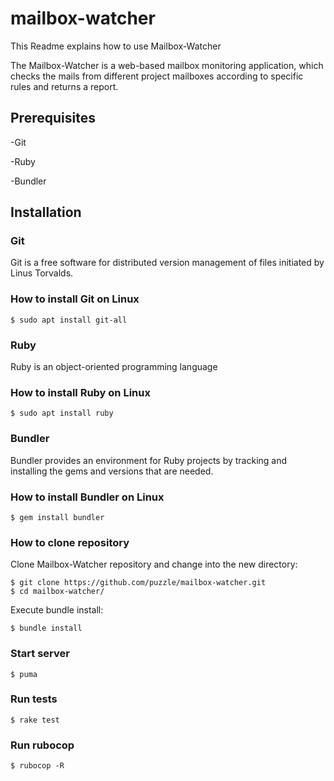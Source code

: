 # mailbox-watcher

This Readme explains how to use Mailbox-Watcher

The Mailbox-Watcher is a web-based mailbox monitoring application,
which checks the mails from different project mailboxes according to
specific rules and returns a report.

## Prerequisites

-Git

-Ruby

-Bundler

## Installation

### Git

Git is a free software for distributed version management of files initiated by Linus Torvalds.

### How to install Git on Linux

```
$ sudo apt install git-all
```

### Ruby

Ruby is an object-oriented programming language

### How to install Ruby on Linux

```
$ sudo apt install ruby
```

### Bundler

Bundler provides an environment for Ruby projects by tracking and installing the gems and versions that are needed.

### How to install Bundler on Linux

```
$ gem install bundler
```

### How to clone repository 

Clone Mailbox-Watcher repository and change into the new directory:

```
$ git clone https://github.com/puzzle/mailbox-watcher.git
$ cd mailbox-watcher/
```

Execute bundle install:

```
$ bundle install
```

### Start server

```$ puma```

### Run tests

```$ rake test```

### Run rubocop

```$ rubocop -R```
